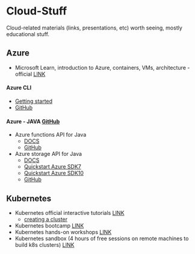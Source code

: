 # Cloud-Stuff

Cloud-related materials (links, presentations, etc) worth seeing, mostly educational stuff.

## Azure

 - Microsoft Learn, introduction to Azure, containers, VMs, architecture - official [LINK](https://docs.microsoft.com/en-us/learn/)

#### Azure CLI
 - [Getting started](https://docs.microsoft.com/en-us/cli/azure/get-started-with-azure-cli?view=azure-cli-latest)
 - [GitHub](https://github.com/Azure/azure-cli)
 
#### Azure - JAVA [GitHub](https://github.com/Azure?utf8=%E2%9C%93&q=&type=&language=java)
 - Azure functions API for Java 
   - [DOCS](https://docs.microsoft.com/en-us/azure/azure-functions/functions-reference-java)
   - [GitHub](https://github.com/Azure/azure-functions-java-library)
 - Azure storage API for Java 
   - [DOCS](https://docs.microsoft.com/en-us/java/api/overview/azure/storage?view=azure-java-stable)
   - [Quickstart Azure SDK7](https://docs.microsoft.com/en-us/azure/storage/blobs/storage-quickstart-blobs-java)
   - [Quickstart Azure SDK10](https://docs.microsoft.com/en-us/azure/storage/blobs/storage-quickstart-blobs-java-v10)
   - [GitHub](https://github.com/Azure/azure-storage-java)

## Kubernetes

 - Kubernetes official interactive tutorials [LINK](https://kubernetes.io/docs/tutorials/)
   - [creating a cluster](https://kubernetes.io/docs/tutorials/kubernetes-basics/create-cluster/cluster-interactive/)
 - Kubernetes bootcamp [LINK](https://kubernetesbootcamp.github.io/kubernetes-bootcamp/)
 - Kubernetes hands-on workshops [LINK](https://training.play-with-kubernetes.com/kubernetes-workshop/)
 - Kubernetes sandbox (4 hours of free sessions on remote machines to build k8s clusters) [LINK](https://labs.play-with-k8s.com/)
